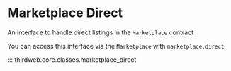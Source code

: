 # Marketplace Direct

An interface to handle direct listings in the `Marketplace` contract

You can access this interface via the `Marketplace` with `marketplace.direct`

::: thirdweb.core.classes.marketplace_direct